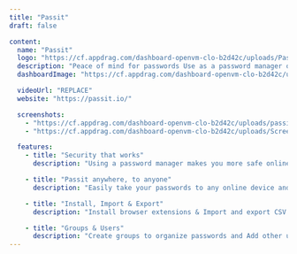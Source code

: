 ```yaml
---
title: "Passit"
draft: false

content:
  name: "Passit"
  logo: "https://cf.appdrag.com/dashboard-openvm-clo-b2d42c/uploads/Passit-BKah.png"
  description: "Peace of mind for passwords Use as a password manager on any device with a web browser to secure your digital life."
  dashboardImage: "https://cf.appdrag.com/dashboard-openvm-clo-b2d42c/uploads/passit-kFLW.png"

  videoUrl: "REPLACE"
  website: "https://passit.io/"

  screenshots:
    - "https://cf.appdrag.com/dashboard-openvm-clo-b2d42c/uploads/passit-kFLW.png"
    - "https://cf.appdrag.com/dashboard-openvm-clo-b2d42c/uploads/Screenshot-2024-04-10-211238-pPSN.png"

  features:
    - title: "Security that works"
      description: "Using a password manager makes you more safe online, and our modern security features lock down your passwords without getting in your way."

    - title: "Passit anywhere, to anyone"
      description: "Easily take your passwords to any online device and share them with others. Read existing passwords when offline, just in case."

    - title: "Install, Import & Export"
      description: "Install browser extensions & Import and export CSV files with passwords to get data into and out of Passit."

    - title: "Groups & Users"
      description: "Create groups to organize passwords and Add other users to groups on a self-hosted instance to share passwords."
---
```

